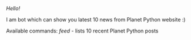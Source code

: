 *Hello!*

I am bot which can show you latest 10 news from Planet Python website :)

Available commands:
*feed* - lists 10 recent Planet Python posts